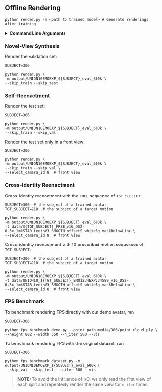 ## Offline Rendering

```shell
python render.py -m <path to trained model> # Generate renderings after training
```

<details>
<summary><span style="font-weight: bold;">Command Line Arguments</span></summary>

- `--model_path` / `-m` 

  Path to the trained model directory you want to create renderings for.

- `--skip_train`

  Flag to skip rendering the training set.

- `--skip_val`

  Flag to skip rendering the test set.

- `--skip_test`

  Flag to skip rendering the validation set.  

- `--select_camera_id`

  Only render from a specific camera id.

- `--target_path` / `-t`

  Path to the target directory containing a motion sequence for reenactment.

> **NOTE:** The below parameters will be read automatically from the model path, based on what was used for training. However, you may override them by providing them explicitly on the command line. 

- `--source_path` / `-s`

  Path to the source directory containing a COLMAP or Synthetic NeRF data set.

- `--eval`

  Add this flag to use a MipNeRF360-style training/test split for evaluation.

- `--resolution` / `-r`

  Changes the resolution of the loaded images before training. If provided ```1, 2, 4``` or ```8```, uses original, 1/2, 1/4 or 1/8 resolution, respectively. For all other values, rescales the width to the given number while maintaining image aspect. ```1``` by default.

- `--white_background` / `-w`

  Add this flag to use white background instead of black (default), e.g., for evaluation of NeRF Synthetic dataset.

</details>

### Novel-View Synthesis

Render the validation set:

```shell
SUBJECT=306

python render.py \
-m output/UNION10EMOEXP_${SUBJECT}_eval_600k \
--skip_train --skip_test
```

### Self-Reenactment

Render the test set:

```shell
SUBJECT=306

python render.py \
-m output/UNION10EMOEXP_${SUBJECT}_eval_600k \
--skip_train --skip_val
```

Render the test set only in a front view:

```shell
SUBJECT=306

python render.py \
-m output/UNION10EMOEXP_${SUBJECT}_eval_600k \
--skip_train --skip_val \
--select_camera_id 8  # front view
```

### Cross-Identity Reenactment

Cross-identity reenactment with the `FREE` sequence of `TGT_SUBJECT`:

```shell
SUBJECT=306  # the subject of a trained avatar
TGT_SUBJECT=218  # the subject of a target motion

python render.py \
-m output/UNION10EMOEXP_${SUBJECT}_eval_600k \
-t data/${TGT_SUBJECT}_FREE_v16_DS2-0.5x_lmkSTAR_teethV3_SMOOTH_offsetS_whiteBg_maskBelowLine \
--select_camera_id 8  # front view
```

Cross-identity reenactment with 10 prescribed motion sequences of `TGT_SUBJECT`:

```shell
SUBJECT=306  # the subject of a trained avatar
TGT_SUBJECT=218  # the subject of a target motion

python render.py \
-m output/UNION10EMOEXP_${SUBJECT}_eval_600k \
-t data/UNION10_${TGT_SUBJECT}_EMO1234EXP234589_v16_DS2-0.5x_lmkSTAR_teethV3_SMOOTH_offsetS_whiteBg_maskBelowLine \
--select_camera_id 8  # front view
```

### FPS Benchmark

To benchmark rendering FPS directly with our demo avatar, run

```shell
SUBJECT=306

python fps_benchmark_demo.py --point_path media/306/point_cloud.ply \
--height 802 --width 550 --n_iter 500 --vis
```

To benchmark rendering FPS with the original dataset, run

```shell
SUBJECT=306

python fps_benchmark_dataset.py -m output/UNION10EMOEXP_${SUBJECT}_eval_600k \
--skip_val --skip_test --n_iter 500 --vis
```

> **NOTE:** To avoid the influence of I/O, we only read the first view of each split and repeatedly render the same view for `n_iter` times.
